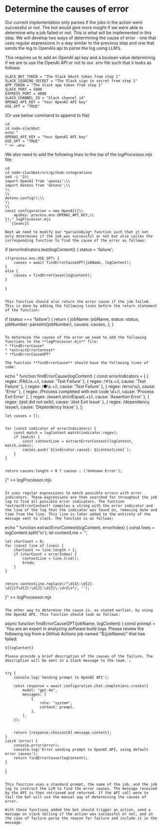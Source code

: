 # Determine the causes of error
Our current implementation only parses if the jobs in the action were successful or not. The bot would give more insight if we were able to determine why a job failed or not. This is what will be implemented in this step. We will develop two ways of determining the cause of error - one that uses regular expressions in a way similar to the previous step and one that sends the log to OpenAIs api to parse the log using LLM’s. 

This requires us to add an OpenAI api key and a boolean value determining if we are to use the OpenAI API or not to our *.env* file such that it looks as follows:

```
SLACK_BOT_TOKEN = "The Slack OAuth token from step 1"
SLACK_SIGNING_SECRET = "The Slack sign in secret from step 1"
APP_TOKEN = "The Slack app token from step 1"
SLACK_PORT = 5000
EXPRESS_PORT = 4000
SLACK_CHANNEL_ID = "Slack channel id"
OPENAI_API_KEY = "Your OpenAI API key"
USE_GPT = "TRUE"
```

(Or use below command to append to file)
```
cd
cd node-slackbot
echo "
OPENAI_API_KEY = "Your OpenAI API key"
USE_GPT = "TRUE"
" >> .env
```

We also need to add the following lines to the top of the *logProcessor.mjs* file:

```
cd
cd node-slackbot/src/github-integrations
sed -i "2i\
import OpenAI from 'openai';\\
import dotenv from 'dotenv';\\
\\
\\
dotenv.config();\\
\\
\\
const configuration = new OpenAI({\\
    apiKey: process.env.OPENAI_API_KEY,\\
});" logProcessor.mjs
```{{exec}}

Next we need to modify our *parseJobLog* function such that it not only determines if the job was successful or not but also calles the corresponding function to find the cause of the error as follows: 

```
if (errorIndicators.test(logContent)) {
    status = 'failure';

    if(process.env.USE_GPT) {
        causes = await findErrorCauseGPT(jobName, logContent);
    }
    else {
        causes = findErrorCause(logContent);
    }
}
```

This function should also return the error cause if the job failed. This is done by adding the following lines before the return statement of the function:

```
if (status === 'failure') {
    return {
        jobName: jobName,
        status: status,
        jobNumber: parseInt(jobNumber),
        causes: causes,
    };
}
```

To determine the causes of the error we need to add the following functions to the **logProcessor.mjs** file:
* *findErrorCause*
* *extractErrorContext*
* *findErrorCauseGPT*

The function **findErrorCause** should have the following lines of code:
```
echo "
function findErrorCause(logContent) {
    const errorIndicators = [
        { regex: /FAIL\s.+/i, cause: 'Test Failure' },
        { regex: /✕\s.+/i, cause: 'Test Failure' },
        { regex: /●\s.+/i, cause: 'Test Failure' },
        { regex: /error\s/i, cause: 'Error' },
        { regex: /Process completed with exit code \d+/i, cause: 'Process Exit Error' },
        { regex: /assert.strictEqual\(.+\)/i, cause: 'Assertion Error' },
        { regex: /jest did not exit/i, cause: 'Jest Exit Issue' },
        { regex: /dependency issue/i, cause: 'Dependency Issue' },
    ];


    let causes = [];


    for (const indicator of errorIndicators) {
        const match = logContent.match(indicator.regex);
        if (match) {
            const contextLine = extractErrorContext(logContent, match.index);
            causes.push(`${indicator.cause}: ${contextLine}`);
        }
    }


    return causes.length > 0 ? causes : ['Unknown Error'];
}" >> logProcessor.mjs
```

It uses regular expressions to match possible errors with error indicators. These expressions are then searched for throughout the job log to find all possible error indicators. The function *extractErrorContext* compiles a string with the error indicator and the line of the log that the indicator was found on, removing date and time from the line. This line is later added to the entirety of the message sent to slack. The function is as follows:
```
echo "
function extractErrorContext(logContent, errorIndex) {
    const lines = logContent.split('\n');
    let contextLine = '';


    let charCount = 0;
    for (const line of lines) {
        charCount += line.length + 1;
        if (charCount > errorIndex) {
            contextLine = line.trim();
            break;
        }
    }


    return contextLine.replace(/^\d{4}-\d{2}-\d{2}T\d{2}:\d{2}:\d{2}\.\d+Z\s*/, '');
}" >> logProcessor.mjs
```

The other way to determine the cause is, as stated earlier, by using the OpenAI API. This function should look as follows:

```
async function findErrorCauseGPT(jobName, logContent) {
    const prompt = `You are an expert in analyzing software build logs.
    Please review the following log from a GitHub Actions job named "${jobName}" that has failed:
   
    ${logContent}
   
    Please provide a brief description of the causes of the failure. The description will be sent in a Slack message to the team.`;


    try {
        console.log('Sending prompt to OpenAI API');
       
        const response = await configuration.chat.completions.create({
            model: "gpt-4o",
            messages: [
                {
                    role: "system",
                    content: prompt,
                },
            ],
        });


        return [response.choices[0].message.content];
    }
    catch (error) {
        console.error(error);
        console.log('Error sending prompt to OpenAI API, using default error causes');
        return findErrorCause(logContent);
    }
}
```

This function uses a standard prompt, the name of the job, and the job log to instruct the LLM to find the error causes. The message received by the API is then retrieved and returned. If the API call were to fail the bot will use the manual way of determining the causes of error.

With these functions added the bot should trigger an action, send a message on slack telling if the action was successful or not, and in the case of failure parse the reason for failure and include it in the message.

